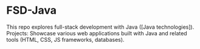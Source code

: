 # FSD-Java
This repo explores full-stack development with Java ([Java technologies]).  Projects: Showcase various web applications built with Java and related tools (HTML, CSS, JS frameworks, databases).
